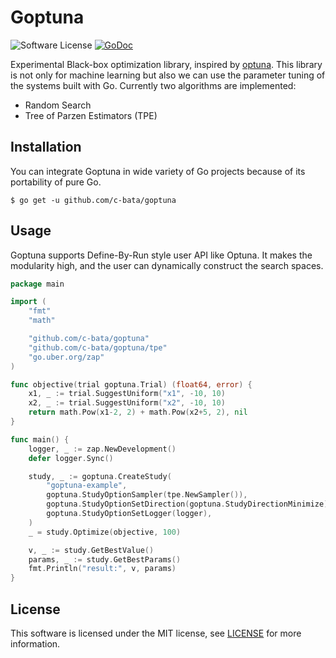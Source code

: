 # Goptuna

![Software License](https://img.shields.io/badge/license-MIT-brightgreen.svg?style=flat-square)
[![GoDoc](https://godoc.org/github.com/c-bata/goptuna?status.svg)](https://godoc.org/github.com/c-bata/goptuna) 


Experimental Black-box optimization library, inspired by [optuna](https://github.com/pfnet/optuna).
This library is not only for machine learning but also we can use the parameter tuning of the systems built with Go.
Currently two algorithms are implemented:

* Random Search
* Tree of Parzen Estimators (TPE)

## Installation

You can integrate Goptuna in wide variety of Go projects because of its portability of pure Go.

```console
$ go get -u github.com/c-bata/goptuna
```

## Usage

Goptuna supports Define-By-Run style user API like Optuna.
It makes the modularity high, and the user can dynamically construct the search spaces.

```go
package main

import (
    "fmt"
    "math"

    "github.com/c-bata/goptuna"
    "github.com/c-bata/goptuna/tpe"
    "go.uber.org/zap"
)

func objective(trial goptuna.Trial) (float64, error) {
    x1, _ := trial.SuggestUniform("x1", -10, 10)
    x2, _ := trial.SuggestUniform("x2", -10, 10)
    return math.Pow(x1-2, 2) + math.Pow(x2+5, 2), nil
}

func main() {
    logger, _ := zap.NewDevelopment()
    defer logger.Sync()

    study, _ := goptuna.CreateStudy(
        "goptuna-example",
        goptuna.StudyOptionSampler(tpe.NewSampler()),
        goptuna.StudyOptionSetDirection(goptuna.StudyDirectionMinimize),
        goptuna.StudyOptionSetLogger(logger),
    )
    _ = study.Optimize(objective, 100)

    v, _ := study.GetBestValue()
    params, _ := study.GetBestParams()
    fmt.Println("result:", v, params)
}
```

## License

This software is licensed under the MIT license, see [LICENSE](./LICENSE) for more information.

